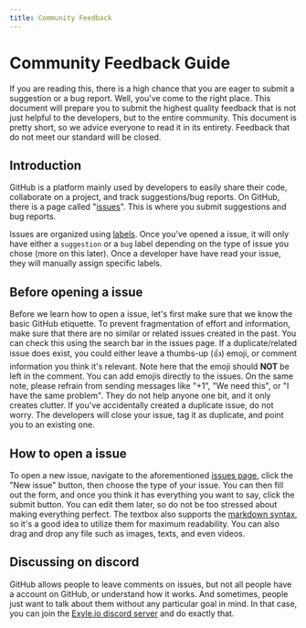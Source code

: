 ```yaml
---
title: Community Feedback
---
```


# Community Feedback Guide

If you are reading this, there is a high chance that you are eager to
submit a suggestion or a bug report. Well, you've come to the right place.
This document will prepare you to submit the highest quality feedback that
is not just helpful to the developers, but to the entire community.
This document is pretty short, so we advice everyone to read it in its entirety.
Feedback that do not meet our standard will be closed.

## Introduction

GitHub is a platform mainly used by developers to easily share their code,
collaborate on a project, and track suggestions/bug reports. On GitHub,
there is a page called "[issues](https://github.com/exyleio/exyleio/issues)".
This is where you submit suggestions and bug reports.

Issues are organized using [labels](https://github.com/exyleio/exyleio/labels).
Once you've opened a issue, it will only have either a `suggestion` or a `bug` label
depending on the type of issue you chose (more on this later). Once a developer have
have read your issue, they will manually assign specific labels.

## Before opening a issue

<!-- check won't implement -->

Before we learn how to open a issue, let's first make sure that we know
the basic GitHub etiquette. To prevent fragmentation of effort and information,
make sure that there are no similar or related issues created in the past.
You can check this using the search bar in the issues page.
If a duplicate/related issue does exist, you could either leave a thumbs-up (👍) emoji,
or comment information you think it's relevant. Note here that the emoji should **NOT** be
left in the comment. You can add emojis directly to the issues. On the same note,
please refrain from sending messages like "+1", "We need this", or "I have the same problem".
They do not help anyone one bit, and it only creates clutter.
If you've accidentally created a duplicate issue, do not worry.
The developers will close your issue, tag it as duplicate, and point you to an existing one.

<!-- one topic per issue -->

## How to open a issue

To open a new issue, navigate to the aforementioned
[issues page](https://github.com/exyleio/exyleio/issues),
click the "New issue" button, then choose the type of your issue.
You can then fill out the form, and once you think it has everything
you want to say, click the submit button. You can edit them later,
so do not be too stressed about making everything perfect. The textbox also
supports the [markdown syntax](https://www.markdownguide.org/cheat-sheet),
so it's a good idea to utilize them for maximum readability.
You can also drag and drop any file such as images, texts, and even videos.

## Discussing on discord

GitHub allows people to leave comments on issues, but not all people have
a account on GitHub, or understand how it works. And sometimes, people just
want to talk about them without any particular goal in mind. In that case,
you can join the [Exyle.io discord server](https://discord.gg/synPSeuNFK)
and do exactly that.

<!-- ## Further explanation

If you've reached this point,

## Why bug reports need reproduction steps

I'd like to quote from a [reddit post from r/gamedev](https://www.reddit.com/r/gamedev/comments/qeqn3b/):

> We have all seen bug reports like: “it crashes for me after a few hours”.
> Do you know what a developer can do with such a report? Feel sorry at best.
> You can’t really fix any bug unless you can replicate it, see it with your own eyes,
> peek inside and finally see that it’s fixed.

Even simple games like Exyle.io have so many moving parts that it is extremely difficult for us to
locate the source of a issue without a way to test them in our own computer.
That is why it is important for you to provide exact steps to replicate the bug.

## What is a good suggestion

why we need this feature.
alternatives -->
